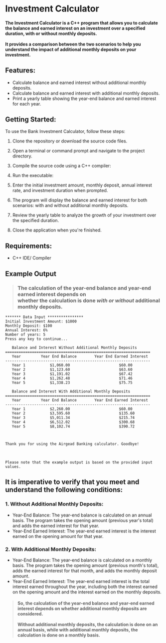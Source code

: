 # Investment Calculator

#### The Investment Calculator is a C++ program that allows you to calculate the balance and earned interest on an investment over a specified duration, with or without monthly deposits. <br><br>It provides a comparison between the two scenarios to help you understand the impact of additional monthly deposits on your investment.

## Features:

- Calculate balance and earned interest without additional monthly deposits.
- Calculate balance and earned interest with additional monthly deposits.
- Print a yearly table showing the year-end balance and earned interest for each year.

## Getting Started:

To use the Bank Investment Calculator, follow these steps:

1. Clone the repository or download the source code files.

2. Open a terminal or command prompt and navigate to the project directory.

3. Compile the source code using a C++ compiler:


4. Run the executable:


5. Enter the initial investment amount, monthly deposit, annual interest rate, and investment duration when prompted.

6. The program will display the balance and earned interest for both scenarios: with and without additional monthly deposits.

7. Review the yearly table to analyze the growth of your investment over the specified duration.

8. Close the application when you're finished.

## Requirements:

- C++ IDE/ Compiler

## Example Output
> ### The calculation of the year-end balance and year-end earned interest depends on <br>whether the calculation is done *with or without* additional monthly deposits.<br>

```***********************************
******* Data Input ****************
Initial Investment Amount: $1000
Monthly Deposit: $100
Annual Interest: 6%
Number of years: 5
Press any key to continue...

   Balance and Interest Without Additional Monthly Deposits
=================================================================
   Year         Year End Balance        Year End Earned Interest
-----------------------------------------------------------------
   Year 1           $1,060.00                      $60.00
   Year 2           $1,123.60                      $63.60
   Year 3           $1,191.02                      $67.42
   Year 4           $1,262.48                      $71.46
   Year 5           $1,338.23                      $75.75

   Balance and Interest With Additional Monthly Deposits
=================================================================
   Year         Year End Balance        Year End Earned Interest
-----------------------------------------------------------------
   Year 1           $2,260.00                      $60.00
   Year 2           $3,595.60                      $135.60
   Year 3           $5,011.34                      $215.74
   Year 4           $6,512.02                      $300.68
   Year 5           $8,102.74                      $390.72



Thank you for using the Airgead Banking calculator. Goodbye! 
``` 
<br>

`Please note that the example output is based on the provided input values.`
## It is imperative to verify that you meet and understand the following conditions:

### 1. Without Additional Monthly Deposits:
   - Year-End Balance: The year-end balance is calculated on an annual basis. The program takes the opening amount (previous year's total) and adds the earned interest for that year.
   - Year-End Earned Interest: The year-end earned interest is the interest earned on the opening amount for that year.

### 2. With Additional Monthly Deposits:
   - Year-End Balance: The year-end balance is calculated on a monthly basis. The program takes the opening amount (previous month's total), adds the earned interest for that month, and adds the monthly deposit amount.
   - Year-End Earned Interest: The year-end earned interest is the total interest earned throughout the year, including both the interest earned on the opening amount and the interest earned on the monthly deposits.

> #### So, the calculation of the year-end balance and year-end earned interest depends on whether additional monthly deposits are considered. <br><br>Without additional monthly deposits, the calculation is done on an annual basis, while with additional monthly deposits, the calculation is done on a monthly basis.

